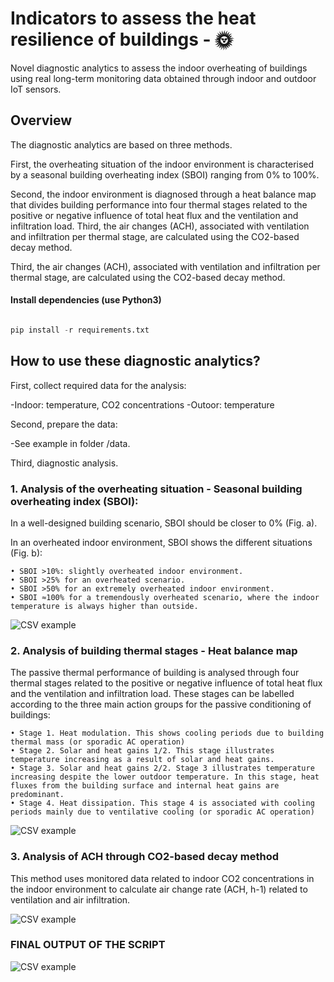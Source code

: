 # Indicators to assess the heat resilience of buildings - 🌞

Novel diagnostic analytics to assess the indoor overheating of buildings using real long-term monitoring data obtained through indoor and outdoor IoT sensors.

## Overview

The diagnostic analytics are based on three methods. 

First, the overheating situation of the indoor environment is characterised by a seasonal building overheating index (SBOI) ranging from 0% to 100%. 

Second, the indoor environment is diagnosed through a heat balance map that divides building performance into four thermal stages related to the positive or negative influence of total heat flux and the ventilation and infiltration load. Third, the air changes (ACH), associated with ventilation and infiltration per thermal stage, are calculated using the CO2-based decay method.

Third, the air changes (ACH), associated with ventilation and infiltration per thermal stage, are calculated using the CO2-based decay method. 


#### Install dependencies (use Python3)

```python

pip install -r requirements.txt

```

## How to use these **diagnostic analytics**?

First, collect required data for the analysis: 

-Indoor: temperature, CO2 concentrations
-Outoor: temperature

Second, prepare the data: 

-See example in folder /data. 

Third, diagnostic analysis. 

### 1. Analysis of the overheating situation - Seasonal building overheating index (SBOI): 

In a well-designed building scenario, SBOI should be closer to 0% (Fig. a).

In an overheated indoor environment, SBOI shows the different situations (Fig. b): 

	• SBOI >10%: slightly overheated indoor environment.
	• SBOI >25% for an overheated scenario.
	• SBOI >50% for an extremely overheated indoor environment. 
	• SBOI ≈100% for a tremendously overheated scenario, where the indoor temperature is always higher than outside. 

  
![CSV example](https://github.com/lizanafj/Indicators-to-assess-the-heat-resilience-of-buildings/blob/master/resources/1_SBOI.jpg )


### 2. Analysis of building thermal stages - Heat balance map

The passive thermal performance of building is analysed through four thermal stages related to the positive or negative influence of total heat flux and the ventilation and infiltration load.
These stages can be labelled according to the three main action groups for the passive conditioning of buildings:

	• Stage 1. Heat modulation. This shows cooling periods due to building thermal mass (or sporadic AC operation)
	• Stage 2. Solar and heat gains 1/2. This stage illustrates temperature increasing as a result of solar and heat gains.
	• Stage 3. Solar and heat gains 2/2. Stage 3 illustrates temperature increasing despite the lower outdoor temperature. In this stage, heat fluxes from the building surface and internal heat gains are predominant. 
	• Stage 4. Heat dissipation. This stage 4 is associated with cooling periods mainly due to ventilative cooling (or sporadic AC operation)


![CSV example](https://github.com/lizanafj/Indicators-to-assess-the-heat-resilience-of-buildings/blob/master/resources/2_Thermalbuildingstages.jpg )


### 3. Analysis of ACH through CO2-based decay method

This method uses monitored data related to indoor CO2 concentrations in the indoor environment to calculate air change rate (ACH, h-1) related to ventilation and air infiltration.

![CSV example](https://github.com/lizanafj/Indicators-to-assess-the-heat-resilience-of-buildings/blob/master/resources/3_ACHmethod.png )


### FINAL OUTPUT OF THE SCRIPT 

![CSV example](https://github.com/lizanafj/Indicators-to-assess-the-heat-resilience-of-buildings/blob/master/resources/4_scriptresults.png )





